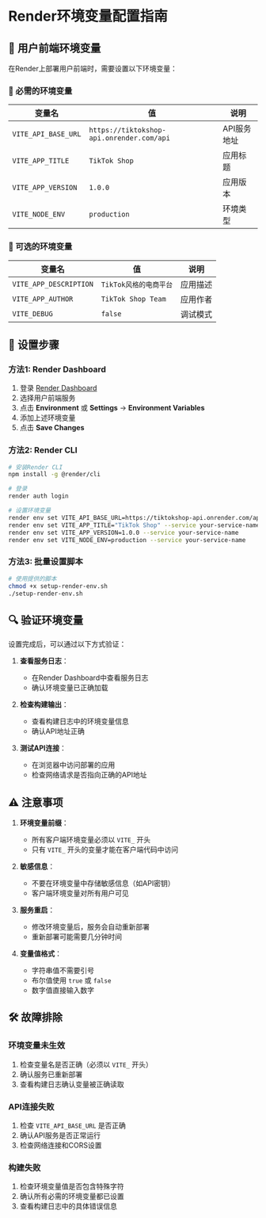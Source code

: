 # Render环境变量配置指南

## 🎯 用户前端环境变量

在Render上部署用户前端时，需要设置以下环境变量：

### 📱 必需的环境变量

| 变量名 | 值 | 说明 |
|--------|-----|------|
| `VITE_API_BASE_URL` | `https://tiktokshop-api.onrender.com/api` | API服务地址 |
| `VITE_APP_TITLE` | `TikTok Shop` | 应用标题 |
| `VITE_APP_VERSION` | `1.0.0` | 应用版本 |
| `VITE_NODE_ENV` | `production` | 环境类型 |

### 🔧 可选的环境变量

| 变量名 | 值 | 说明 |
|--------|-----|------|
| `VITE_APP_DESCRIPTION` | `TikTok风格的电商平台` | 应用描述 |
| `VITE_APP_AUTHOR` | `TikTok Shop Team` | 应用作者 |
| `VITE_DEBUG` | `false` | 调试模式 |

## 🚀 设置步骤

### 方法1: Render Dashboard

1. 登录 [Render Dashboard](https://dashboard.render.com)
2. 选择用户前端服务
3. 点击 **Environment** 或 **Settings** → **Environment Variables**
4. 添加上述环境变量
5. 点击 **Save Changes**

### 方法2: Render CLI

```bash
# 安装Render CLI
npm install -g @render/cli

# 登录
render auth login

# 设置环境变量
render env set VITE_API_BASE_URL=https://tiktokshop-api.onrender.com/api --service your-service-name
render env set VITE_APP_TITLE="TikTok Shop" --service your-service-name
render env set VITE_APP_VERSION=1.0.0 --service your-service-name
render env set VITE_NODE_ENV=production --service your-service-name
```

### 方法3: 批量设置脚本

```bash
# 使用提供的脚本
chmod +x setup-render-env.sh
./setup-render-env.sh
```

## 🔍 验证环境变量

设置完成后，可以通过以下方式验证：

1. **查看服务日志**：
   - 在Render Dashboard中查看服务日志
   - 确认环境变量已正确加载

2. **检查构建输出**：
   - 查看构建日志中的环境变量信息
   - 确认API地址正确

3. **测试API连接**：
   - 在浏览器中访问部署的应用
   - 检查网络请求是否指向正确的API地址

## ⚠️ 注意事项

1. **环境变量前缀**：
   - 所有客户端环境变量必须以 `VITE_` 开头
   - 只有 `VITE_` 开头的变量才能在客户端代码中访问

2. **敏感信息**：
   - 不要在环境变量中存储敏感信息（如API密钥）
   - 客户端环境变量对所有用户可见

3. **服务重启**：
   - 修改环境变量后，服务会自动重新部署
   - 重新部署可能需要几分钟时间

4. **变量值格式**：
   - 字符串值不需要引号
   - 布尔值使用 `true` 或 `false`
   - 数字值直接输入数字

## 🛠️ 故障排除

### 环境变量未生效

1. 检查变量名是否正确（必须以 `VITE_` 开头）
2. 确认服务已重新部署
3. 查看构建日志确认变量被正确读取

### API连接失败

1. 检查 `VITE_API_BASE_URL` 是否正确
2. 确认API服务是否正常运行
3. 检查网络连接和CORS设置

### 构建失败

1. 检查环境变量值是否包含特殊字符
2. 确认所有必需的环境变量都已设置
3. 查看构建日志中的具体错误信息
